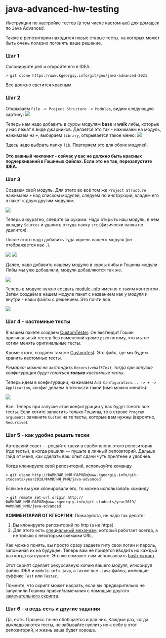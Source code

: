 # java-advanced-hw-testing
Инструкции по настройке тестов (в том числе кастомных) для домашек по Java Advanced.

Также в репозитории находятся новые старые тесты, на которых может быть очень полезно погонять ваше решение.

### Шаг 1
Склонируйте реп и откройте его в IDEA.
```shell script
> git clone https://www.kgeorgiy.info/git/geo/java-advanced-2021
```

Все должно светится красным.

### Шаг 2
Открываем `File -> Project Structure -> Modules`, видим следующую картину:
![](img/1.png)

Теперь нам надо добавить в сурсы модулям **base** и **walk** либы, которые у нас лежат в виде джарников.
Делается это так - нажимаем на модуль, нажимаем на `+`, выбираем `library`, открывается такое меню:
![](img/2.png)

Здесь надо выбрать папку `lib`. Повторяем это для обоих модулей.

#### Это важный чекпоинт - сейчас у вас не должно быть красных подчеркиваний в Гошиных файлах. Если это не так, перезапустите IDEA.

### Шаг 3

Создаем свой модуль. Для этого во всё том же `Project Structure` нажимаем `+` над списком модулей,
следуем по инструкции, кладем его в пакет к двум другим модулям.

![](img/3.png)

Теперь аккуратно, следите за руками. Надо открыть наш модуль, в нём вкладку `Sources` и удалить оттуда
папку `src` (физически папка не удалится).

После этого надо добавить туда корень нашего модуля (он отображается как `.`). 

![](img/4.png)
![](img/6.png)

Далее, надо добавить нашему модулю в сурсы либы и Гошины модули. Либы мы уже добавляли, модули добавляются так же.

![](img/5.png)

Теперь в модуле нужно создать [module-info](module-info.java) именно с таким контентом.
Затем создаём в нашем модуле пакет с названием как у модуля и внутри - наши файлы с решением.
Это почти все.

![](img/7.png)

### Шаг 4 - кастомные тесты

В нашем пакете создаем [CustomTester](CustomTester.java). Он экстендит Гошин оригинальный тестер без
изменений кроме `psvm` потому, что мы не хотим менять оригинальные тесты.

Кроме этого, создаем там же [CustomTest](CustomTest.java). Это файл, где мы будем хранить кастомные тесты.

*Ремарка: можно не экстендить `RecursiveWalkTest`, тогда при запуске конфигурации будут гоняться 
__только__ кастомные тесты.*

Теперь идем в конфигурации, нажимаем `Add Configuration... -> + -> Application`, конфиг делаем
в точности такой (имя можно менять):

![](img/8.png)

Все. Теперь при запуске этой конфигурации у вас будут гонять все тесты. Если хотите запустить только
Гошины, то в строке `Program arguments` замените `Custom` на те тесты, которые вам нужны 
(вероятно, `Recursive`).

### Шаг 5 - как удобно решать таски

Авторский совет — решайте таски в своём клоне этого репозитория (где тесты), а когда решили — 
пушьте в личный репозиторий. Дальше гайд от меня, как сделать ваш опыт сдачи чуть приятнее и удобнее.

Когда клонируете свой репозиторий, используйте команду
```shell
> git clone http://ФАМИЛИЯ_ИМЯ:ПАРОЛЬ@www.kgeorgiy.info/git-students/year2019/ФАМИЛИЯ_ИМЯ/java-advanced
```

Если же вы уже клонировали его, то можно использовать команду

```shell
> git remote set-url origin http://ФАМИЛИЯ_ИМЯ:ПАРОЛЬ@www.kgeorgiy.info/git-students/year2019/ФАМИЛИЯ_ИМЯ/java-advanced
```

**КОММЕНТАРИЙ ОТ КГЕОРГИЯ:**
Пожалуйста, не надо так делать!
1. Вы клонируете репозиторий по http (а не https)
2. Для этого есть [специальный механизм](https://git-scm.com/docs/git-credential-store), который работает всегда, а не только с некоторым схемами URL.

Как можно понять, вы просто сразу задаете гиту свои логин и пароль, запоминая их на будущее. Теперь вам
не придется вводить их каждый раз когда вы пушите. Это же поможет нам использовать 
[bash-скрипт](submit.sh).

Этот скрипт сделает рекурсивную копию вашего модуля, игнорируя файлы IDEA и `module-info.java`,
а также все `.java` файлы, имеющие суффикс `Test` или `Tester`.

Помните, что скрипт может насрать, если вы предварительно не запуллили Гошины правки/замечания 
с помощью другого [замечательного скрипта](refre.sh).

### Шаг 6 - а ведь есть и другие задания
Да, есть. Процесс точно обобщается и для них. Каждый раз, когда выкладываются тесты, не забывайте
пуллить их к себе в этот репозиторий, и жизнь ваша будет хороша.
